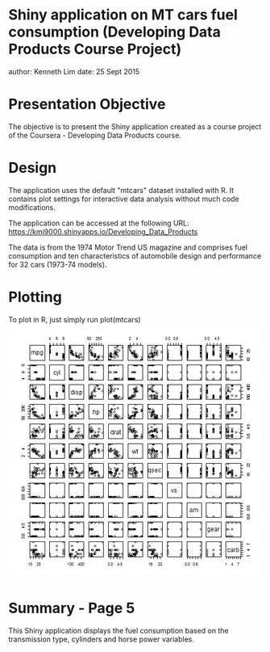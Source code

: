 Shiny application on MT cars fuel consumption (Developing Data Products Course Project)
========================================================
author: Kenneth Lim
date: 25 Sept 2015


Presentation Objective
========================================================
The objective is to present the Shiny application created as a course project of the Coursera - Developing Data Products course.


Design
========================================================
The application uses the default "mtcars" dataset installed with R. It contains plot settings for interactive data analysis without much code modifications.

The application can be accessed at the following URL:
https://kmj9000.shinyapps.io/Developing_Data_Products

The data is from the 1974 Motor Trend US magazine and comprises fuel consumption and ten characteristics of automobile design and performance for 32 cars (1973-74 models).

Plotting
========================================================

To plot in R, just simply run plot(mtcars)
![plot of chunk unnamed-chunk-1](presentation-figure/unnamed-chunk-1-1.png) 

Summary - Page 5
========================================================

This Shiny application displays the fuel consumption based on the transmission type, cylinders and horse power variables.
